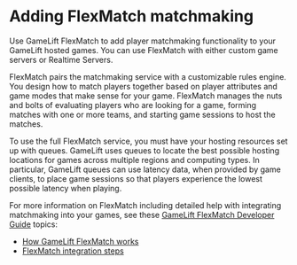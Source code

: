 # Adding FlexMatch matchmaking<a name="gamelift-match-intro"></a>

Use GameLift FlexMatch to add player matchmaking functionality to your GameLift hosted games\. You can use FlexMatch with either custom game servers or Realtime Servers\. 

FlexMatch pairs the matchmaking service with a customizable rules engine\. You design how to match players together based on player attributes and game modes that make sense for your game\. FlexMatch manages the nuts and bolts of evaluating players who are looking for a game, forming matches with one or more teams, and starting game sessions to host the matches\. 

To use the full FlexMatch service, you must have your hosting resources set up with queues\. GameLift uses queues to locate the best possible hosting locations for games across multiple regions and computing types\. In particular, GameLift queues can use latency data, when provided by game clients, to place game sessions so that players experience the lowest possible latency when playing\.

For more information on FlexMatch including detailed help with integrating matchmaking into your games, see these [GameLift FlexMatch Developer Guide](https://docs.aws.amazon.com/gamelift/latest/flexmatchguide/) topics:
+ [How GameLift FlexMatch works](https://docs.aws.amazon.com/gamelift/latest/flexmatchguide/match-intro.html)
+ [FlexMatch integration steps](https://docs.aws.amazon.com/gamelift/latest/flexmatchguide/match-tasks.html)